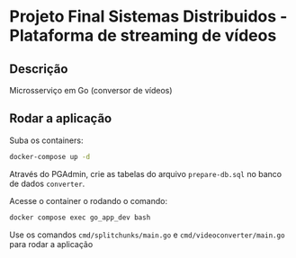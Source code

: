 # Projeto Final Sistemas Distribuidos - Plataforma de streaming de vídeos

## Descrição

Microsserviço em Go (conversor de vídeos)

## Rodar a aplicação

Suba os containers:

```bash
docker-compose up -d
```

Através do PGAdmin, crie as tabelas do arquivo `prepare-db.sql` no banco de dados `converter`.

Acesse o container o rodando o comando:

```bash
docker compose exec go_app_dev bash
```

Use os comandos `cmd/splitchunks/main.go` e `cmd/videoconverter/main.go` para rodar a aplicação
